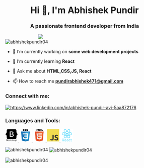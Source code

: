 
<h1 align="center">Hi 👋, I'm Abhishek Pundir</h1>
<h3 align="center">A passionate frontend developer from India</h3>

<img align="right" width="400" src="https://miro.medium.com/freeze/fit/c/80/56/0*7Q3yvSIv_t0ioJ-Z.gif">
<p align="left"> <img src="https://komarev.com/ghpvc/?username=abhishekpundir04&label=Profile%20views&color=0e75b6&style=flat" alt="abhishekpundir04" /> </p>

- 🔭 I’m currently working on **some web development projects**

- 🌱 I’m currently learning **React**

- 💬 Ask me about **HTML,CSS,JS, React**

- 📫 How to reach me **pundirabhishek471@gmail.com**

<h3 align="left">Connect with me:</h3>
<p align="left">
<a href="https://linkedin.com/in/https://www.linkedin.com/in/abhishek-pundir-avi-5aa872176" target="blank"><img align="center" src="https://raw.githubusercontent.com/rahuldkjain/github-profile-readme-generator/master/src/images/icons/Social/linked-in-alt.svg" alt="https://www.linkedin.com/in/abhishek-pundir-avi-5aa872176" height="30" width="40" /></a>
</p>

<h3 align="left">Languages and Tools:</h3>
<p align="left"> <a href="https://getbootstrap.com" target="_blank" rel="noreferrer"> <img src="https://raw.githubusercontent.com/devicons/devicon/master/icons/bootstrap/bootstrap-plain-wordmark.svg" alt="bootstrap" width="40" height="40"/> </a> <a href="https://www.w3schools.com/css/" target="_blank" rel="noreferrer"> <img src="https://raw.githubusercontent.com/devicons/devicon/master/icons/css3/css3-original-wordmark.svg" alt="css3" width="40" height="40"/> </a> <a href="https://www.w3.org/html/" target="_blank" rel="noreferrer"> <img src="https://raw.githubusercontent.com/devicons/devicon/master/icons/html5/html5-original-wordmark.svg" alt="html5" width="40" height="40"/> </a> <a href="https://developer.mozilla.org/en-US/docs/Web/JavaScript" target="_blank" rel="noreferrer"> <img src="https://raw.githubusercontent.com/devicons/devicon/master/icons/javascript/javascript-original.svg" alt="javascript" width="40" height="40"/> </a> <a href="https://reactjs.org/" target="_blank" rel="noreferrer"> <img src="https://raw.githubusercontent.com/devicons/devicon/master/icons/react/react-original-wordmark.svg" alt="react" width="40" height="40"/> </a> </p>

<p><img align="left" src="https://github-readme-stats.vercel.app/api/top-langs?username=abhishekpundir04&show_icons=true&locale=en&layout=compact" alt="abhishekpundir04" /></p>

<p>&nbsp;<img align="center" src="https://github-readme-stats.vercel.app/api?username=abhishekpundir04&show_icons=true&locale=en" alt="abhishekpundir04" /></p>

<p><img align="center" src="https://github-readme-streak-stats.herokuapp.com/?user=abhishekpundir04&" alt="abhishekpundir04" /></p>

